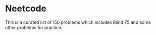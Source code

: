 # Neetcode

This is a curated list of 150 problems which includes Blind 75 and some other problems for practice.
